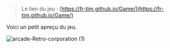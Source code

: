 > Le lien du jeu : [https://fr-tim.github.io/Game/](https://fr-tim.github.io/Game/)

Voici un petit apreçu du jeu.

![arcade-Retro-corporation (1)](https://github.com/user-attachments/assets/1644f167-7ca3-471f-beef-c2abd637f3a3)
